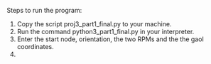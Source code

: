 Steps to run the program:
1. Copy the script proj3_part1_final.py to your machine.
2. Run the command python3_part1_final.py in your interpreter.
3. Enter the start node, orientation, the two RPMs and the the gaol coordinates.
4. 
